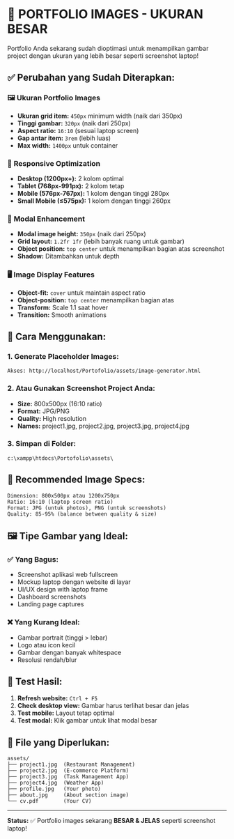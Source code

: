 # 📸 PORTFOLIO IMAGES - UKURAN BESAR

Portfolio Anda sekarang sudah dioptimasi untuk menampilkan gambar project dengan ukuran yang lebih besar seperti screenshot laptop!

## ✅ **Perubahan yang Sudah Diterapkan:**

### 🖼️ **Ukuran Portfolio Images**
- **Ukuran grid item:** `450px` minimum width (naik dari 350px)
- **Tinggi gambar:** `320px` (naik dari 250px) 
- **Aspect ratio:** `16:10` (sesuai laptop screen)
- **Gap antar item:** `3rem` (lebih luas)
- **Max width:** `1400px` untuk container

### 📱 **Responsive Optimization**
- **Desktop (1200px+):** 2 kolom optimal
- **Tablet (768px-991px):** 2 kolom tetap
- **Mobile (576px-767px):** 1 kolom dengan tinggi 280px
- **Small Mobile (≤575px):** 1 kolom dengan tinggi 260px

### 🎨 **Modal Enhancement**
- **Modal image height:** `350px` (naik dari 250px)
- **Grid layout:** `1.2fr 1fr` (lebih banyak ruang untuk gambar)
- **Object position:** `top center` untuk menampilkan bagian atas screenshot
- **Shadow:** Ditambahkan untuk depth

### 🖥️ **Image Display Features**
- **Object-fit:** `cover` untuk maintain aspect ratio
- **Object-position:** `top center` menampilkan bagian atas
- **Transform:** Scale 1.1 saat hover
- **Transition:** Smooth animations

## 🎯 **Cara Menggunakan:**

### **1. Generate Placeholder Images:**
```
Akses: http://localhost/Portofolio/assets/image-generator.html
```

### **2. Atau Gunakan Screenshot Project Anda:**
- **Size:** 800x500px (16:10 ratio)
- **Format:** JPG/PNG
- **Quality:** High resolution
- **Names:** project1.jpg, project2.jpg, project3.jpg, project4.jpg

### **3. Simpan di Folder:**
```
c:\xampp\htdocs\Portofolio\assets\
```

## 📐 **Recommended Image Specs:**

```
Dimension: 800x500px atau 1200x750px
Ratio: 16:10 (laptop screen ratio)
Format: JPG (untuk photos), PNG (untuk screenshots)
Quality: 85-95% (balance between quality & size)
```

## 🖼️ **Tipe Gambar yang Ideal:**

### ✅ **Yang Bagus:**
- Screenshot aplikasi web fullscreen
- Mockup laptop dengan website di layar
- UI/UX design with laptop frame
- Dashboard screenshots
- Landing page captures

### ❌ **Yang Kurang Ideal:**
- Gambar portrait (tinggi > lebar)
- Logo atau icon kecil
- Gambar dengan banyak whitespace
- Resolusi rendah/blur

## 🚀 **Test Hasil:**

1. **Refresh website:** `Ctrl + F5`
2. **Check desktop view:** Gambar harus terlihat besar dan jelas
3. **Test mobile:** Layout tetap optimal
4. **Test modal:** Klik gambar untuk lihat modal besar

## 📝 **File yang Diperlukan:**

```
assets/
├── project1.jpg  (Restaurant Management)
├── project2.jpg  (E-commerce Platform)  
├── project3.jpg  (Task Management App)
├── project4.jpg  (Weather App)
├── profile.jpg   (Your photo)
├── about.jpg     (About section image)
└── cv.pdf        (Your CV)
```

---

**Status:** ✅ Portfolio images sekarang **BESAR & JELAS** seperti screenshot laptop!
